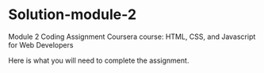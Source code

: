 # Solution-module-2
Module 2 Coding Assignment Coursera course: HTML, CSS, and Javascript for Web Developers

Here is what you will need to complete the assignment.
